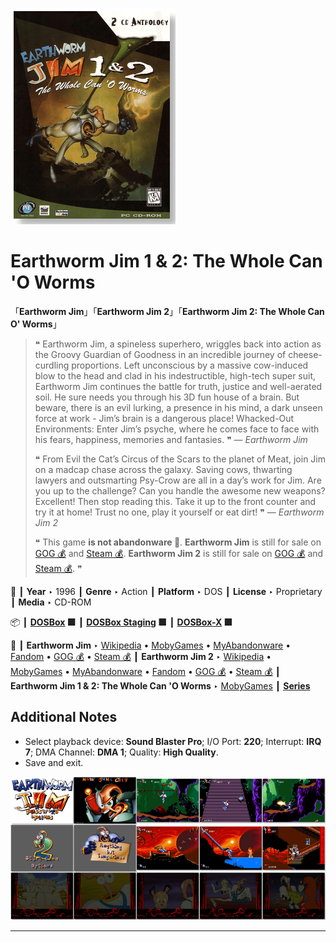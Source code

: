 ![](Thumbnail.png "application-thumbnail")

# Earthworm Jim 1 & 2: The Whole Can 'O Worms

「**Earthworm Jim**」「**Earthworm Jim 2**」「**Earthworm Jim 2: The Whole Can O' Worms**」

> ❝ Earthworm Jim, a spineless superhero, wriggles back into action as the Groovy Guardian of Goodness in an incredible journey of cheese-curdling proportions. Left unconscious by a massive cow-induced blow to the head and clad in his indestructible, high-tech super suit, Earthworm Jim continues the battle for truth, justice and well-aerated soil. He sure needs you through his 3D fun house of a brain. But beware, there is an evil lurking, a presence in his mind, a dark unseen force at work - Jim’s brain is a dangerous place! Whacked-Out Environments: Enter Jim’s psyche, where he comes face to face with his fears, happiness, memories and fantasies. ❞ — *Earthworm Jim*
>
> ❝ From Evil the Cat’s Circus of the Scars to the planet of Meat, join Jim on a madcap chase across the galaxy. Saving cows, thwarting lawyers and outsmarting Psy-Crow are all in a day’s work for Jim. Are you up to the challenge? Can you handle the awesome new weapons? Excellent! Then stop reading this. Take it up to the front counter and try it at home! Trust no one, play it yourself or eat dirt! ❞ — *Earthworm Jim 2*
>
> ❝ This game **is not abandonware 🚫**. **Earthworm Jim** is still for sale on [GOG 💰](https://www.gog.com/en/game/earthworm_jim) and [Steam 💰](https://store.steampowered.com/app/38480/Earthworm_Jim/). **Earthworm Jim 2** is still for sale on [GOG 💰](https://www.gog.com/en/game/earthworm_jim_2) and [Steam 💰](https://store.steampowered.com/app/38490/Earthworm_Jim_2/). ❞
>

📌 ┃ **Year** ‣ 1996 ┃ **Genre** ‣ Action ┃ **Platform** ‣ DOS ┃ **License** ‣ Proprietary ┃ **Media** ‣ CD-ROM 

📦 ┃ **[DOSBox](https://www.dosbox.com/) 🟩** ┃ **[DOSBox Staging](https://dosbox-staging.github.io/) 🟩** ┃ **[DOSBox-X](https://dosbox-x.com/) 🟩** 

📎 ┃ **Earthworm Jim** ‣ [Wikipedia](https://en.wikipedia.org/wiki/Earthworm_Jim_(video_game)) • [MobyGames](https://www.mobygames.com/game/2927/earthworm-jim/) • [MyAbandonware](https://www.myabandonware.com/game/earthworm-jim-2r1) • [Fandom](https://earthwormjim.fandom.com/wiki/Earthworm_Jim_(Game)) • [GOG 💰](https://www.gog.com/en/game/earthworm_jim) • [Steam 💰](https://store.steampowered.com/app/38480/Earthworm_Jim/) ┃ **Earthworm Jim 2** ‣ [Wikipedia](https://en.wikipedia.org/wiki/Earthworm_Jim_2) • [MobyGames](https://www.mobygames.com/game/373/earthworm-jim-2/) • [MyAbandonware](https://www.myabandonware.com/game/earthworm-jim-2-8d1) • [Fandom](https://earthwormjim.fandom.com/wiki/Earthworm_Jim_2) • [GOG 💰](https://www.gog.com/en/game/earthworm_jim_2) • [Steam 💰](https://store.steampowered.com/app/38490/Earthworm_Jim_2/) ┃ **Earthworm Jim 1 & 2: The Whole Can 'O Worms** ‣ [MobyGames](https://www.mobygames.com/game/5131/earthworm-jim-1-2-the-whole-can-o-worms/) ┃ **[Series](https://en.wikipedia.org/wiki/Earthworm_Jim)** 

## Additional Notes
- Select playback device: **Sound Blaster Pro**; I/O Port: **220**; Interrupt: **IRQ 7**; DMA Channel: **DMA 1**; Quality: **High Quality**.
- Save and exit.

![](Montage.png "Earthworm Jim 1 & 2: The Whole Can 'O Worms")

---

